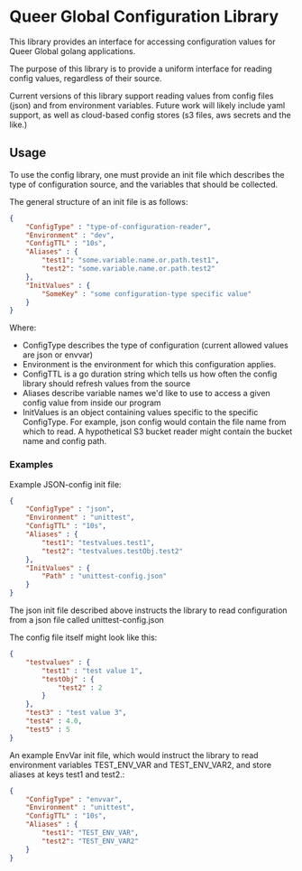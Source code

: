 # Queer Global Configuration Library

This library provides an interface for accessing configuration values for Queer Global golang applications. 

The purpose of this library is to provide a uniform interface for reading config values, regardless of their source. 

Current versions of this library support reading values from config files (json) and from environment variables. Future work will likely include yaml support, as well as cloud-based config stores (s3 files, aws secrets and the like.)

## Usage

To use the config library, one must provide an init file which describes the type of configuration source, and the variables that should be collected. 

The general structure of an init file is as follows: 

```json
{
	"ConfigType" : "type-of-configuration-reader",
    "Environment" : "dev",
    "ConfigTTL" : "10s",
    "Aliases" : {
        "test1": "some.variable.name.or.path.test1", 
        "test2": "some.variable.name.or.path.test2"
    },
	"InitValues" : {
        "SomeKey" : "some configuration-type specific value"
    }
}
```

Where: 

- ConfigType describes the type of configuration (current allowed values are json or envvar)
-  Environment is the environment for which this configuration applies.
- ConfigTTL is a go duration string which tells us how often the config library should refresh values from the source
- Aliases describe variable names we'd like to use to access a given config value from inside our program
-  InitValues is an object containing values specific to the specific ConfigType. For example, json config would contain the file name from which to read. A hypothetical S3 bucket reader might contain the bucket name and config path.

### Examples

Example JSON-config init file:


```json
{
	"ConfigType" : "json",
    "Environment" : "unittest",
    "ConfigTTL" : "10s",
    "Aliases" : {
        "test1": "testvalues.test1", 
        "test2": "testvalues.testObj.test2"
    },
	"InitValues" : {
        "Path" : "unittest-config.json"
    }
}
```

The json init file described above instructs the library to read configuration from a json file called unittest-config.json

The config file itself might look like this:

```json
{
    "testvalues" : {
        "test1" : "test value 1",
        "testObj" : {
            "test2" : 2
        }
    },
    "test3" : "test value 3",
    "test4" : 4.0,
    "test5" : 5
}
```


An example EnvVar init file, which would instruct the library to read environment variables TEST_ENV_VAR and TEST_ENV_VAR2, and store aliases at keys test1 and test2.:

```json
{
	"ConfigType" : "envvar",
    "Environment" : "unittest",
    "ConfigTTL" : "10s",
    "Aliases" : {
        "test1": "TEST_ENV_VAR", 
        "test2": "TEST_ENV_VAR2"
    }
}
```
